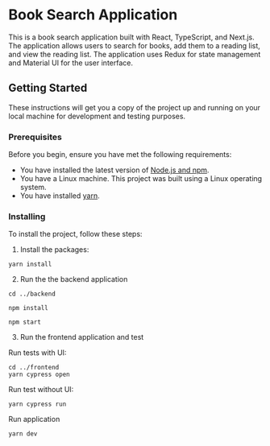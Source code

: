 # Book Search Application

This is a book search application built with React, TypeScript, and Next.js. The application allows users to search for books, add them to a reading list, and view the reading list. The application uses Redux for state management and Material UI for the user interface.

## Getting Started

These instructions will get you a copy of the project up and running on your local machine for development and testing purposes.

### Prerequisites

Before you begin, ensure you have met the following requirements:

- You have installed the latest version of [Node.js and npm](https://nodejs.org/en/download/).
- You have a Linux machine. This project was built using a Linux operating system.
- You have installed [yarn](https://classic.yarnpkg.com/en/docs/install/#debian-stable).

### Installing

To install the project, follow these steps:

1. Install the packages:
```
yarn install
```

2.  Run the the backend application

```
cd ../backend

npm install

npm start
```

3.  Run the frontend application and test

Run tests with UI:

```
cd ../frontend
yarn cypress open
```

Run test without UI:

```
yarn cypress run
```

Run application
```
yarn dev
```

